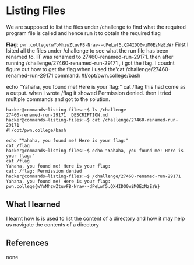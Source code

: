 # Listing Files

We are supposed to list the files under /challenge to find what the required program file is called and hence run it to obtain the required flag

**Flag:** `pwn.college{wYoMhzwZtuvFB-Nrav--dPeLwf5.QX4IDO0wiM0EzNzEzW}`
First I lsited all the files under /challenge to see what the run file has been renamed to. IT was renamed to 27460-renamed-run-29171. then after running /challenge/27460-renamed-run-29171 , i got the flag. I coudnt figure out how to get the flag when i used the'cat /challenge/27460-renamed-run-29171'command. #!/opt/pwn.college/bash  

echo "Yahaha, you found me! Here is your flag:"
cat /flag
this had come as a output. 
when i wrote /flag it showed  Permission denied.
then i tried multiple commands and got to the solution.

```
hacker@commands~listing-files:~$ ls /challenge
27460-renamed-run-29171  DESCRIPTION.md
hacker@commands~listing-files:~$ cat /challenge/27460-renamed-run-29171
#!/opt/pwn.college/bash

echo "Yahaha, you found me! Here is your flag:"
cat /flag
hacker@commands~listing-files:~$ echo "Yahaha, you found me! Here is your flag:"
cat /flag
Yahaha, you found me! Here is your flag:
cat: /flag: Permission denied
hacker@commands~listing-files:~$ /challenge/27460-renamed-run-29171
Yahaha, you found me! Here is your flag:
pwn.college{wYoMhzwZtuvFB-Nrav--dPeLwf5.QX4IDO0wiM0EzNzEzW}
```

## What I learned

I learnt how ls is used to list the content of a directory and how it may help us navigate the contents of a directory

## References

none
